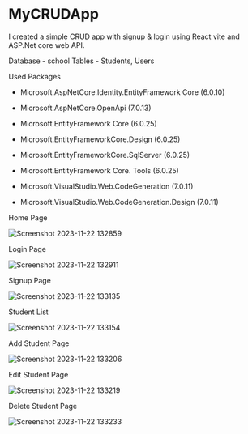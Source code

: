 # MyCRUDApp
I created a simple CRUD app with signup & login using React vite and ASP.Net core web API.

Database - school
Tables - Students, Users

Used Packages
  * Microsoft.AspNetCore.Identity.EntityFramework Core (6.0.10)

  * Microsoft.AspNetCore.OpenApi (7.0.13)

  * Microsoft.EntityFramework Core (6.0.25)

  * Microsoft.EntityFrameworkCore.Design (6.0.25)

  * Microsoft.EntityFrameworkCore.SqlServer (6.0.25)

  * Microsoft.EntityFramework Core. Tools (6.0.25)

  * Microsoft.VisualStudio.Web.CodeGeneration (7.0.11)

  * Microsoft.VisualStudio.Web.CodeGeneration.Design (7.0.11)

Home Page

![Screenshot 2023-11-22 132859](https://github.com/PathumLD/MyCRUDApp/assets/89245419/c2d93843-329f-4bc9-b849-f4ed94a2354b)

Login Page

![Screenshot 2023-11-22 132911](https://github.com/PathumLD/MyCRUDApp/assets/89245419/ec430da2-fd32-42c4-8348-4810869d2330)

Signup Page

![Screenshot 2023-11-22 133135](https://github.com/PathumLD/MyCRUDApp/assets/89245419/60902260-0c85-4ca0-ac80-b0042c12efd9)

Student List

![Screenshot 2023-11-22 133154](https://github.com/PathumLD/MyCRUDApp/assets/89245419/e52dfa3f-e28d-405f-a1cc-828dfc2ae78e)

Add Student Page

![Screenshot 2023-11-22 133206](https://github.com/PathumLD/MyCRUDApp/assets/89245419/ac1eb188-c815-4f55-be7f-5cff34ff8767)

Edit Student Page

![Screenshot 2023-11-22 133219](https://github.com/PathumLD/MyCRUDApp/assets/89245419/53f52996-229e-4187-9c9f-102fe13ecca3)

Delete Student Page

![Screenshot 2023-11-22 133233](https://github.com/PathumLD/MyCRUDApp/assets/89245419/816ba553-048e-4f0c-8410-ee51731e6e10)
